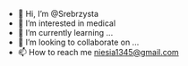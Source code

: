 - 👋 Hi, I’m @Srebrzysta
- 👀 I’m interested in medical
- 🌱 I’m currently learning ...
- 💞️ I’m looking to collaborate on ...
- 📫 How to reach me niesia1345@gmail.com

<!---
Srebrzysta/Srebrzysta is a ✨ special ✨ repository because its `README.md` (this file) appears on your GitHub profile.
You can click the Preview link to take a look at your changes.
--->
